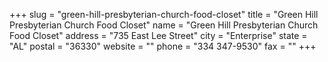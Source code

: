 +++
slug = "green-hill-presbyterian-church-food-closet"
title = "Green Hill Presbyterian Church Food Closet"
name = "Green Hill Presbyterian Church Food Closet"
address = "735 East Lee Street"
city = "Enterprise"
state = "AL"
postal = "36330"
website = ""
phone = "334 347-9530"
fax = ""
+++

